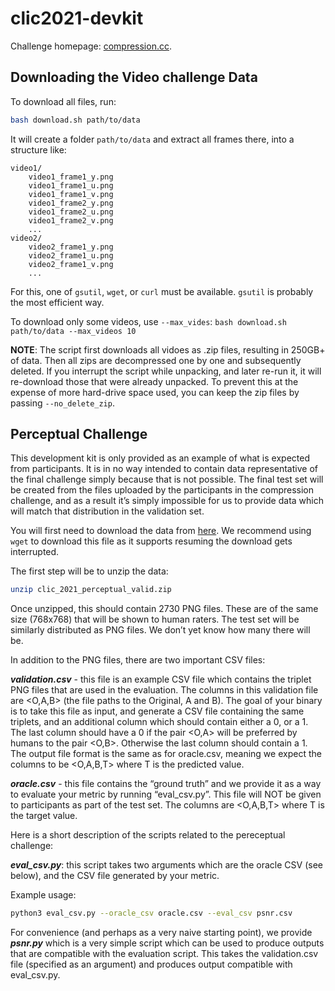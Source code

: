 # clic2021-devkit

Challenge homepage: [compression.cc](http://www.compression.cc).


## Downloading the Video challenge Data

To download all files, run:

```bash
bash download.sh path/to/data
```

It will create a folder `path/to/data` and extract all frames there, into a structure like:

```
video1/
    video1_frame1_y.png
    video1_frame1_u.png
    video1_frame1_v.png
    video1_frame2_y.png
    video1_frame2_u.png
    video1_frame2_v.png
    ...
video2/
    video2_frame1_y.png
    video2_frame1_u.png
    video2_frame1_v.png
    ...
```

For this, one of `gsutil`, `wget`, or `curl` must be available. `gsutil` is probably the most efficient way.

To download only some videos, use `--max_vides`: `bash download.sh path/to/data --max_videos 10`

**NOTE**: The script first downloads all vidoes as .zip files, resulting in 250GB+ of data.
Then all zips are decompressed one by one and subsequently deleted. If you interrupt the script
while unpacking, and later re-run it, it will re-download those that were already unpacked.
To prevent this at the expense of more hard-drive space used, you can keep the zip files by passing `--no_delete_zip`.

## Perceptual Challenge

This development kit is only provided as an example of what is expected from participants. It is in no way intended to contain data representative of the final challenge simply because that is not possible. The final test set will be created from the files uploaded by the participants in the compression challenge, and as a result it’s simply impossible for us to provide data which will match that distribution in the validation set.


You will first need to download the data from [here](https://storage.googleapis.com/clic2021_public/perceptual/clic_2021_perceptual_valid.zip). We recommend using `wget` to download this file as it supports
resuming the download gets interrupted.

The first step will be to unzip the data:

```bash
unzip clic_2021_perceptual_valid.zip
```

Once unzipped, this should contain 2730 PNG files. These are of the same size (768x768) that will be shown to human raters. The test set will be similarly distributed as PNG files. We don’t yet know how many there will be.

In addition to the PNG files, there are two important CSV files:

***validation.csv*** - this file is an example CSV file which contains the triplet PNG files that are used in the evaluation. The columns in this validation file are <O,A,B> (the file paths to the Original, A and B). The goal of your binary is to take this file as input, and generate a CSV file containing the same triplets, and an additional column which should contain either a 0, or a 1. The last column should have a 0 if the pair <O,A> will be preferred by humans to the pair <O,B>. Otherwise the last column should contain a 1. The output file format is the same as for oracle.csv, meaning we expect the columns to be <O,A,B,T> where T is the predicted value.

***oracle.csv*** - this file contains the “ground truth” and we provide it as a way to evaluate your metric by running “eval_csv.py”. This file will NOT be given to participants as part of the test set. The columns are <O,A,B,T> where T is the target value.


Here is a short description of the scripts related to the pereceptual challenge:

***eval_csv.py***: this script takes two arguments which are the oracle CSV (see below), and the CSV file generated by your metric.

Example usage:
```bash
python3 eval_csv.py --oracle_csv oracle.csv --eval_csv psnr.csv
```

For convenience (and perhaps as a very naive starting point), we provide ***psnr.py*** which is a very simple script which can be used to produce outputs that are compatible with the evaluation script. This takes the validation.csv file (specified as an argument) and produces output compatible with eval_csv.py.
